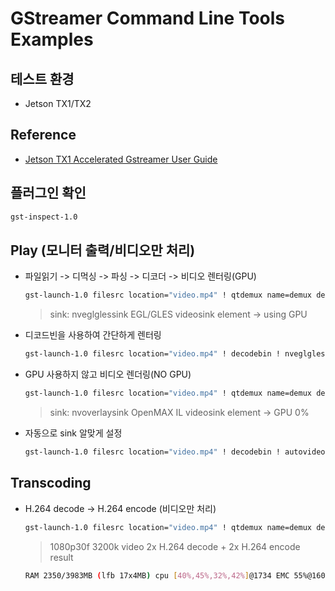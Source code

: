 # GStreamer Command Line Tools Examples
## 테스트 환경
- Jetson TX1/TX2
## Reference
- [Jetson TX1 Accelerated Gstreamer User Guide](http://developer2.download.nvidia.com/embedded/L4T/r28_Release_v1.0/Docs/Jetson_TX1_Accelerated_GStreamer_User_Guide.pdf)

## 플러그인 확인
```sh
gst-inspect-1.0
```
## Play (모니터 출력/비디오만 처리)
- 파일읽기 -> 디먹싱 -> 파싱 -> 디코더 -> 비디오 렌터링(GPU)
    ```sh
    gst-launch-1.0 filesrc location="video.mp4" ! qtdemux name=demux demux.video_0 ! queue ! h264parse ! omxh264dec ! nveglglessink -e
    ```
    > sink: nveglglessink EGL/GLES videosink element -> using GPU

- 디코드빈을 사용하여 간단하게 렌터링
    ```sh
    gst-launch-1.0 filesrc location="video.mp4" ! decodebin ! nveglglessink -e
    ```
- GPU 사용하지 않고 비디오 렌더링(NO GPU)
    ```sh
    gst-launch-1.0 filesrc location="video.mp4" ! qtdemux name=demux demux.video_0 ! queue ! h264parse ! omxh264dec ! nvoverlaysink -e
    ```
    > sink: nvoverlaysink OpenMAX IL videosink element -> GPU 0%
- 자동으로 sink 알맞게 설정
    ```sh
    gst-launch-1.0 filesrc location="video.mp4" ! decodebin ! autovideosink -e
    ```
## Transcoding
- H.264 decode -> H.264 encode (비디오만 처리)
    ```sh
    gst-launch-1.0 filesrc location="video.mp4" ! qtdemux name=demux demux.video_0 ! queue ! h264parse ! omxh264dec ! nvvidconv ! 'video/x-raw(memory:NVMM), format=(string)I420' ! omxh264enc ! qtmux name=mux ! filesink location="video_out.mp4" demux.audio_0 ! queue ! aacparse ! mux.audio_0 -e
    ```
    > 1080p30f 3200k video 2x H.264 decode + 2x H.264 encode result
    ```sh
    RAM 2350/3983MB (lfb 17x4MB) cpu [40%,45%,32%,42%]@1734 EMC 55%@1600 APE 25 NVDEC 716 MSENC 716 GR3D 0%@76
    ```
